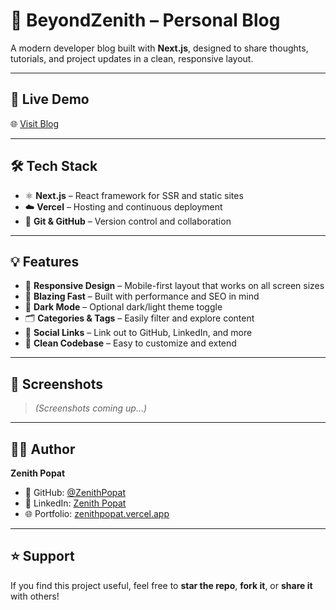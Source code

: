 # 📝 BeyondZenith – Personal Blog

A modern developer blog built with **Next.js**, designed to share thoughts, tutorials, and project updates in a clean, responsive layout.

---

## 🚀 Live Demo

🌐 [Visit Blog](https://beyondzenith.vercel.app)

---

## 🛠️ Tech Stack

- ⚛️ **Next.js** – React framework for SSR and static sites
- ☁️ **Vercel** – Hosting and continuous deployment
- 🔗 **Git & GitHub** – Version control and collaboration

---

## 💡 Features

- 📱 **Responsive Design** – Mobile-first layout that works on all screen sizes
- 🚀 **Blazing Fast** – Built with performance and SEO in mind
- 🌙 **Dark Mode** – Optional dark/light theme toggle
- 🗂️ **Categories & Tags** – Easily filter and explore content
- 🔗 **Social Links** – Link out to GitHub, LinkedIn, and more
- 🧼 **Clean Codebase** – Easy to customize and extend

---

## 📸 Screenshots

> *(Screenshots coming up...)*  

---

## 🧑‍💻 Author

**Zenith Popat**

- 🔗 GitHub: [@ZenithPopat](https://github.com/ZenithPopat)
- 💼 LinkedIn: [Zenith Popat](https://linkedin.com/in/zenithpopat)
- 🌐 Portfolio: [zenithpopat.vercel.app](https://zenithpopat.vercel.app)

---

## ⭐️ Support

If you find this project useful, feel free to **star the repo**, **fork it**, or **share it** with others!
